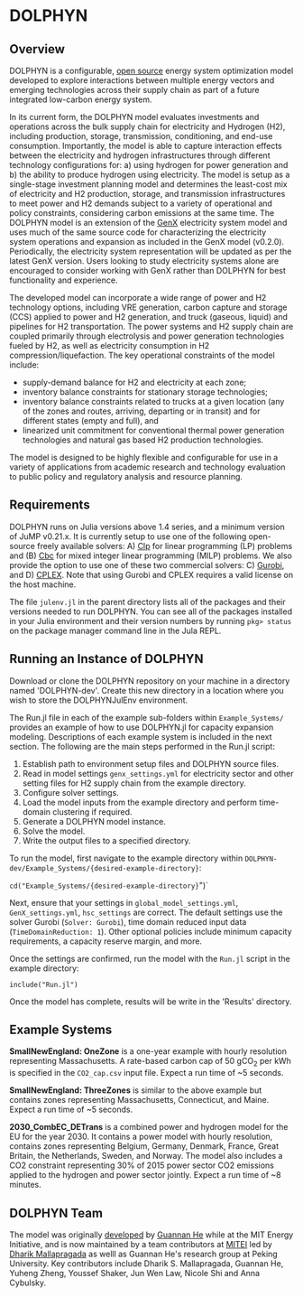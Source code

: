 # DOLPHYN
## Overview
DOLPHYN is a configurable, [open source](https://github.com/gn-he/DOLPHYN-dev/blob/main/LICENSE) energy system optimization model developed to  explore interactions between multiple energy vectors and emerging technologies across their supply chain as part of a future integrated low-carbon energy system.


In its current form, the DOLPHYN model evaluates investments and operations across the bulk supply chain for electricity and Hydrogen (H2), including production, storage, transmission, conditioning, and end-use consumption. Importantly, the model is able to capture interaction effects between the electricity and hydrogen infrastructures through different technology configurations for: a) using hydrogen for power generation and b) the ability to produce hydrogen using electricity. The model is setup  as a single-stage investment planning model and determines the least-cost mix of electricity and H2 production, storage, and transmission infrastructures to meet power and H2 demands subject to a variety of operational and policy constraints, considering carbon emissions at the same time. The DOLPHYN model is an extension of the [GenX](https://github.com/GenXProject/GenX) electricity system model and uses much of the same source code for characterizing the electricity system operations and expansion as included in the GenX model (v0.2.0). Periodically, the electricity system representation will be updated as per the latest GenX version. Users looking to study electricity systems alone are encouraged to consider working with GenX rather than DOLPHYN for best functionality and experience.


The developed model can incorporate a wide range of power and H2 technology options, including VRE generation, carbon capture and storage (CCS) applied to power and H2 generation, and truck (gaseous, liquid) and pipelines for H2 transportation. The power systems and H2 supply chain are coupled primarily through electrolysis and power generation technologies fueled by H2, as well as electricity consumption in H2 compression/liquefaction. 
The key operational constraints of the model include: 
+ supply-demand balance for H2 and electricity at each zone;
+ inventory balance constraints for stationary storage technologies;
+ inventory balance constraints related to trucks at a given location (any of the zones and routes, arriving, departing or in transit) and for different states (empty and full), and
+ linearized unit commitment for conventional thermal power generation technologies and natural gas based H2 production technologies.

 The model is designed to be highly flexible and configurable for use in a variety of applications from academic research and technology evaluation to public policy and regulatory analysis and resource planning. 

 
## Requirements

DOLPHYN runs on Julia versions above 1.4 series, and a minimum version of JuMP v0.21.x. It is currently setup to use one of the following open-source freely available solvers: A) [Clp](https://github.com/jump-dev/Clp.jl) for linear programming (LP) problems and (B) [Cbc](https://github.com/jump-dev/Cbc.jl) for mixed integer linear programming (MILP) problems. We also provide the option to use one of these two commercial solvers: C) [Gurobi](https://www.gurobi.com), and D) [CPLEX](https://www.ibm.com/analytics/cplex-optimizer). Note that using Gurobi and CPLEX requires a valid license on the host machine. 

The file `julenv.jl` in the parent directory lists all of the packages and their versions needed to run DOLPHYN. You can see all of the packages installed in your Julia environment and their version numbers by running `pkg> status` on the package manager command line in the Jula REPL.

## Running an Instance of DOLPHYN

Download or clone the DOLPHYN repository on your machine in a directory named 'DOLPHYN-dev'. Create this new directory in a location where you wish to store the DOLPHYNJulEnv environment.

The Run.jl file in each of the example sub-folders within `Example_Systems/` provides an example of how to use DOLPHYN.jl for capacity expansion modeling. Descriptions of each example system is included in the next section. The following are the main steps performed in the Run.jl script:

1. Establish path to environment setup files and DOLPHYN source files.
2. Read in model settings `genx_settings.yml` for electricity sector and other setting files for H2 supply chain from the example directory.
3. Configure solver settings.
4. Load the model inputs from the example directory and perform time-domain clustering if required.
5. Generate a DOLPHYN model instance.
6. Solve the model.
7. Write the output files to a specified directory.

To run the model, first navigate to the example directory within `DOLPHYN- dev/Example_Systems/{desired-example-directory}`:

`cd("Example_Systems/{desired-example-directory}`")`

Next, ensure that your settings in `global_model_settings.yml`, `GenX_settings.yml`, `hsc_settings` are correct. The default settings use the solver Gurobi (`Solver: Gurobi`), time domain reduced input data (`TimeDomainReduction: 1`). Other optional policies include minimum capacity requirements, a capacity reserve margin, and more.

Once the settings are confirmed, run the model with the `Run.jl` script in the example directory:

`include("Run.jl")`

Once the model has complete, results will be write in the 'Results' directory. 

## Example Systems

**SmallNewEngland: OneZone** is a one-year example with hourly resolution representing Massachusetts. A rate-based carbon cap of 50 gCO<sub>2</sub> per kWh is specified in the `CO2_cap.csv` input file. Expect a run time of ~5 seconds.

**SmallNewEngland: ThreeZones** is similar to the above example but contains zones representing Massachusetts, Connecticut, and Maine. Expect a run time of ~5 seconds.

**2030_CombEC_DETrans** is a combined power and hydrogen model for the EU for the year 2030. It contains a power model with hourly resolution, contains zones representing Belgium, Germany, Denmark, France, Great Britain, the Netherlands, Sweden, and Norway. The model also includes a CO2 constraint representing 30% of 2015 power sector CO2 emissions applied to the hydrogen and power sector jointly. Expect a run time of ~8 minutes.

## DOLPHYN Team
The model was originally [developed](https://pubs.rsc.org/en/content/articlehtml/2021/ee/d1ee00627d) by [Guannan He](https://www.guannanhe.com/) while at the MIT Energy Initiative, and is now maintained by a team contributors at [MITEI](https://energy.mit.edu/) led by [Dharik Mallapragada](http://mallapragada.mit.edu/) as welll as Guannan He's research group at Peking University. Key contributors include Dharik S. Mallapragada, Guannan He, Yuheng Zheng, Youssef Shaker, Jun Wen Law, Nicole Shi and Anna Cybulsky. 
